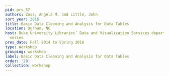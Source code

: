 ```yaml
---
pid: prs_57
authors: Zoss, Angela M. and Little, John
sort_year: 2016
title: Basic Data Cleaning and Analysis for Data Tables
location: Durham, NC
host: Duke University Libraries’ Data and Visualization Services department workshop
  series
pres_date: Fall 2014 to Spring 2016
type: Workshop
grouping: workshop
label: Basic Data Cleaning and Analysis for Data Tables
order: '28'
collection: workshop
---
```


